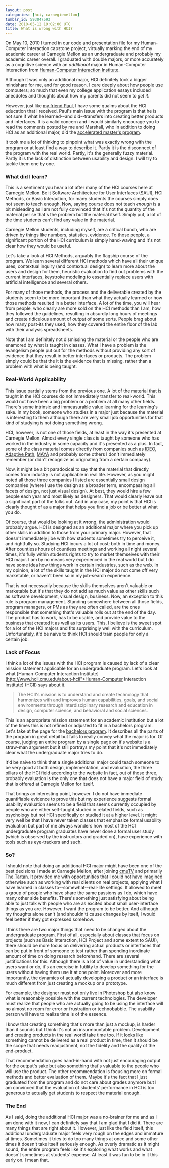 ```yaml
---
layout: post
categories: [hci, carnegiemellon]
tumblr_id: 593047593
date: 2010-05-12 19:02:00 UTC
title: What is wrong with HCI?
---
```


On May 10, 2010 I turned in our code and presentation file for my Human-Computer Interaction capstone project, virtually marking the end of my academic career at Carnegie Mellon as an undergraduate and probably my academic career overall. I graduated with double majors, or more accurately as a cognitive science with an _additional_ major in Human-Computer Interaction from [Human-Computer Interaction Institute](http://www.hcii.cmu.edu).

Although it was only an additional major, HCI definitely took a bigger mindshare for me, and for good reason. I care deeply about how people use computers; so much that even my college application essays included anecdotes and thoughts about how my parents did not seem to _get it_.

However, just like [my friend Paul](http://in.somniac.me/2009/12/30/not-feeling-the-hci-kool-aid), I have some qualms about the HCI education that I received. Paul's main issue with the program is that he is not sure if what he learned--and did--transfers into creating better products and interfaces. It is a valid concern and I would similarly encourage you to read the comments posted by me and Marshall, who in addition to doing HCI as an additional major, did the [accelerated master's program](http://www.hcii.cmu.edu/accelerated-masters-program).

It took me a lot of thinking to pinpoint what was exactly wrong with the program or at least find a way to describe it. Partly it is the disconnect of the program with the real world. Partly, it's the generally fuzzy material. Partly it is the lack of distinction between usability and design. I will try to tackle them one by one.

### What did I learn?
This is a sentiment you hear a lot after many of the HCI courses here at Carnegie Mellon. Be it Software Architecture for User Interfaces (SAUI), HCI Methods, or Basic Interaction, for many students the courses simply does not seem to teach enough. Now, saying course does not teach _enough_ is a bit misleading as I am not fully convinced that it's not the quantity of the material per se that's the problem but the material itself. Simply put, a lot of the time students can't find any value in the material.

Carnegie Mellon students, including myself, are a critical bunch, who are driven by things like numbers, statistics, evidence. To those people, a significant portion of the HCI curriculum is simply hand-waving and it's not clear how they would be useful.

Let's take a look at HCI Methods, arguably the flagship course of the program. We learn several different HCI methods which have all their unique uses; contextual inquiry (and contextual design) to learn more about the users and design for them, heuristic evaluation to find out problems with the current interfaces, keystroke modeling to essentially replace users with artificial intelligence and several others.

For many of those methods, the process and the deliverable created by the students seem to be more important than what they actually learned or how those methods resulted in a better interface. A lot of the time, you will hear from people, who clearly are more sold on the HCI methods than I am, how they followed the guidelines, resulting in absurdly long hours of meetings and create ridiculous amount of <em>output</em> of some sorts. People brag about how many post-its they used, how they covered the entire floor of the lab with their analysis spreadsheets.

Note that I am definitely not dismissing the material or the people who are enamored by what is taught in classes. What I have a problem is the evangelism people put out for the methods without providing any sort of evidence that they result in better interfaces or products. The problem simply could be that the it is the evidence that is missing, rather than a problem with what is being taught.

### Real-World Applicability
This issue partially stems from the previous one. A lot of the material that is taught in the HCI courses do not immediately transfer to real-world. This would not have been a big problem or a problem at all many other fields. There's some intrinsic and immeasurable value learning for the learning's sake. In my book, someone who studies in a major just because the material is interesting to them although there are very small job opportunities for that kind of studying is not doing something wrong.

HCI, however, is not one of those fields, at least in the way it's presented at Carnegie Mellon. Almost every single class is taught by someone who has worked in the industry in some capacity and it's presented as a plus. In fact, some of the class material comes directly from companies such as [IDEO](http://www.ideo.com), [Adaptive Path](http://www.adaptivepath.com), [MAYA](http://www.maya.com) and probably some others I don't immediately remember (or didn't recognize as originating from a certain company).

Now, it might be a bit paradoxical to say that the material that directly comes from industry is not applicable in real life. However, as you might noted all those three companies I listed are essentially small design companies (where I use the design as a broader term, encompassing all facets of design, not just visual design). At best, they would hire a few people each year and most likely as designers. That would clearly leave out a significant part of the folks out. And in any case, my point is that HCI is clearly thought of as a major that helps you find a job or be better at what you do.

Of course, that would be looking at it wrong, the administration would probably argue. HCI is designed as an additional major where you pick up other skills in addition to those from your primary major. However, that doesn't immediately jibe with how students sometimes try to perceive it, and rightfully so. Studying HCI incurs a lot of cost; both in time and money. After countless hours of countless meetings and working all night several times, it's fully within students rights to try to market themselves with their HCI major.  I am by no means very experienced in the real world but I do have some idea how things work in certain industries, such as the web. In my opinion, a lot of the skills taught in the HCI major do not come off very marketable, or haven't been so in my job-search experience.

That is not necessarily because the skills themselves aren't valuable or marketable but it's that they do not add as much value as other skills such as software development, visual design, business.  Now, an exception to this rule is program management. Standing somewhere between all those fields, program managers, or PMs as they are often called, are the ones responsible that something that's valuable rolls out at the end of the day. The product has to work, has to be usable, and provide value to the business that created it as well as its users. This, I believe is the sweet spot for a lot of the HCI majors and fits surprisingly well with the curriculum. Unfortunately, it'd be naive to think HCI should train people for only a certain job.

### Lack of Focus
I think a lot of the issues with the HCI program is caused by lack of a clear mission statement applicable for an undergraduate program. Let's look at what [Human-Computer Interaction Institute](http://www.hcii.cmu.edu/about-hcii">Human-Computer Interaction Institute) (HCII) says about it.

> The HCII's mission is to understand and create technology that harmonizes with and improves human capabilities, goals, and social environments through interdisciplinary research and education in design, computer science, and behavioral and social sciences.

This is an appropriate mission statement for an academic institution but a lot of the times this is not refined or adjusted to fit in a bachelors program. Let's take at the page for the [bachelors program](http://www.hcii.cmu.edu/undergraduate-program). It describes all the parts of the program in great detail but fails to really convey what the major is for. Of course, judging an entire program by a single page on it's website is a straw-man argument but it still portrays my point that it's not immediately clear what the undergraduate major tries to do.

It'd be naive to think that a single additional major could teach someone to be very good at both design, implementation, and evaluation, the three pillars of the HCI field according to the website In fact, out of those three, probably evaluation is the only one that does not have a major field of study that is offered at Carnegie Mellon for itself.

That brings an interesting point, however. I do not have immediate quantifiable evidence to prove this but my experience suggests formal usability evaluation seems to be a field that seems currently occupied by people who are either self-taught,studied in related fields, such as psychology but not HCI specifically or studied it at a higher level. It might very well be that I have never taken classes that emphasize formal usability evaluation but part of me always wonders how most of the HCI undergraduate program graduates have never done a formal user study (which is observed by the instructors and graded on), have experience with tools such as eye-trackers and such.

### So?
I should note that doing an additional HCI major might have been one of the best decisions I made at Carnegie Mellon, after joining [cmuTV](http://cmutv.org) and primarily [The Tartan](http://thetartan.org). It provided me with opportunities that I could not have imagined otherwise such as working with real clients on real projects, applying what I have learned in classes to--somewhat--real-life settings. It allowed to meet a group of people who have share the same passions as I do, which have many other side benefits. There's something just satisfying about being able to just talk with people who are as excited about small user-interface things as you are.  However, I want the program to be better. And although my thoughts alone can't (and shouldn't) cause changes by itself, I would feel better if they got expressed somehow.

I think there are two major things that need to be changed about the undergraduate program.  First of all, especially about classes that focus on projects (such as Basic Interaction, HCI Project and some extent to SAUI), there should be more focus on delivering actual products or interfaces that can be put in front of someone to test rather than spending inordinate amount of time on doing research beforehand. There are several justifications for this.  Although there is a lot of value in understanding what users want or do, it's an exercise in futility to develop something for the users without having them use it at one point. Moreover and more importantly, the dynamics of actually developing a product or an interface is much different from just creating a mockup or a prototype.

For example, the designer must not only live in Photoshop but also know what is reasonably possible with the current technologies. The developer must realize that people who are actually going to be using the interface will no almost no room for error or frustration or technobabble. The usability person will have to realize time is of the essence.

I know that creating something that's more than just a mockup, is harder than it sounds but I think it's not an insurmountable problem. Development and creating products in the real world take time too. If it looks like something cannot be delivered as a real product in time, then it should be the scope that needs readjustment, not the fidelity and the quality of the end-product.

That recommendation goes hand-in-hand with not just encouraging output for the output's sake but also something that's valuable to the people who will use the product.  The other recommendation is focusing more on formal methods and better evaluation of them. Maybe it's the fact that I just graduated from the program and do not care about grades anymore but I am convinced that the evaluation of students' performance in HCI is too generous to actually get students to respect the material enough.

### The End
As I said, doing the additional HCI major was a no-brainer for me and as I am done with it now, I can definitely say that I am glad that I did it. There are many things that are right about it.  However, just like the field itself, this additional undergraduate major feels very rough on the edges and immature at times. Sometimes it tries to do too many things at once and some other times it doesn't take itself seriously enough. As overly dramatic as it might sound, the entire program feels like it's exploring what works and what doesn't sometimes at students' expense.  At least it was fun to be in it this early on. I mean that.